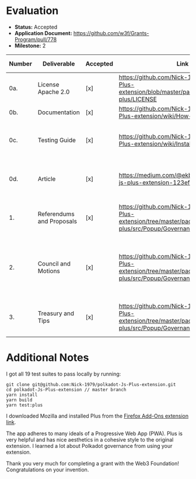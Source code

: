 # Evaluation

- **Status:** Accepted
- **Application Document:** https://github.com/w3f/Grants-Program/pull/778
- **Milestone:** 2

| Number | Deliverable | Accepted | Link | Evaluation Notes |
| ------ | ----------- | -------- | ---- |----------------- |
| 0a. | License Apache 2.0 | [x] | https://github.com/Nick-1979/polkadot-Js-Plus-extension/blob/master/packages/extension-plus/LICENSE | |
| 0b. | Documentation | [x] | https://github.com/Nick-1979/polkadot-Js-Plus-extension/wiki/How-To's | Excellent, thank you! |
| 0c. | Testing Guide	| [x] | https://github.com/Nick-1979/polkadot-Js-Plus-extension/wiki/Installation |  Unit tests and testing on westend blockchain are available |
| 0d. | Article	| [x] | https://medium.com/@ekbatanifard/polkadot-js-plus-extension-123ef8ebcd59 |  Includes introduction, motivation, howTos, installation|
| 1. | Referendums and Proposals | [x] | https://github.com/Nick-1979/polkadot-Js-Plus-extension/tree/master/packages/extension-plus/src/Popup/Governance/Democracy | To view and vote for referendums and second proposals | 
| 2.  | Council and Motions | [x] | https://github.com/Nick-1979/polkadot-Js-Plus-extension/tree/master/packages/extension-plus/src/Popup/Governance/Council | To view council information, vote/unvote them, also to view active motions | 
| 3.  | Treasury and Tips | [x] | https://github.com/Nick-1979/polkadot-Js-Plus-extension/tree/master/packages/extension-plus/src/Popup/Governance/Treasury | To view/submit treasury proposals and tips | 


# Additional Notes

I got all 19 test suites to pass locally by running:

```
git clone git@github.com:Nick-1979/polkadot-Js-Plus-extension.git
cd polkadot-Js-Plus-extension // master branch
yarn install
yarn build
yarn test:plus
```

I downloaded Mozilla and installed Plus from the [Firefox Add-Ons extension link](https://addons.mozilla.org/en-US/firefox/addon/polkadot-js-plus-extension/). 

The app adheres to many ideals of a Progressive Web App (PWA). Plus is very helpful and has nice aesthetics in a cohesive style to the original extension. I learned a lot about Polkadot governance from using your extension.

Thank you very much for completing a grant with the Web3 Foundation! Congratulations on your invention. 
